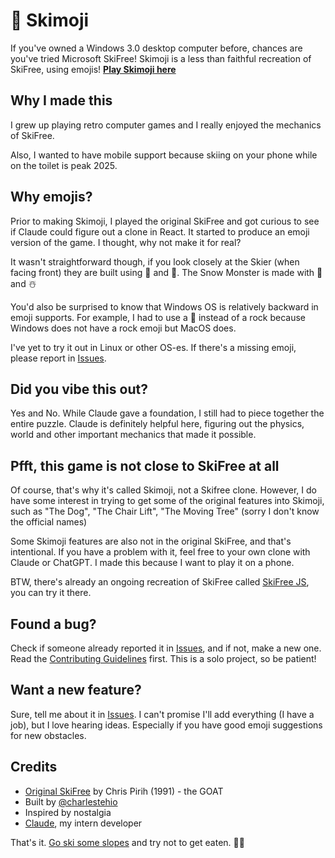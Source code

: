 
# 🎿 Skimoji

If you've owned a Windows 3.0 desktop computer before, chances are you've tried Microsoft SkiFree! Skimoji is a less than faithful recreation of SkiFree, using emojis! **[Play Skimoji here](https://skimoji.charlesteh.io/)**

## Why I made this

I grew up playing retro computer games and I really enjoyed the mechanics of SkiFree.

Also, I wanted to have mobile support because skiing on your phone while on the toilet is peak 2025.

## Why emojis?

Prior to making Skimoji, I played the original SkiFree and got curious to see if Claude could figure out a clone in React. It started to produce an emoji version of the game. I thought, why not make it for real?

It wasn't straightforward though, if you look closely at the Skier (when facing front) they are built using 🥢 and 🧍. The Snow Monster is made with 👹 and ☃️

You'd also be surprised to know that Windows OS is relatively backward in emoji supports. For example, I had to use a 🗿 instead of a rock because Windows does not have a rock emoji but MacOS does.

I've yet to try it out in Linux or other OS-es. If there's a missing emoji, please report in [Issues](https://github.com/charlesteh/skimoji-issues/issues).

## Did you vibe this out?

Yes and No. While Claude gave a foundation, I still had to piece together the entire puzzle. Claude is definitely helpful here, figuring out the physics, world and other important mechanics that made it possible.

## Pfft, this game is not close to SkiFree at all

Of course, that's why it's called Skimoji, not a Skifree clone. However, I do have some interest in trying to get some of the original features into Skimoji, such as "The Dog", "The Chair Lift", "The Moving Tree" (sorry I don't know the official names)

Some Skimoji features are also not in the original SkiFree, and that's intentional. If you have a problem with it, feel free to your own clone with Claude or ChatGPT. I made this because I want to play it on a phone.

BTW, there's already an ongoing recreation of SkiFree called [SkiFree JS](https://github.com/basicallydan/skifree.js/), you can try it there.

## Found a bug?

Check if someone already reported it in [Issues](https://github.com/charlesteh/skimoji-issues/issues), and if not, make a new one. Read the [Contributing Guidelines](CONTRIBUTING.MD) first. This is a solo project, so be patient!

## Want a new feature?

Sure, tell me about it in [Issues](https://github.com/charlesteh/skimoji-issues/issues). I can't promise I'll add everything (I have a job), but I love hearing ideas. Especially if you have good emoji suggestions for new obstacles.

## Credits

-   [Original SkiFree](https://ski.ihoc.net/) by Chris Pirih (1991) - the GOAT
-   Built by [@charlestehio](https://charlesteh.io/)
-   Inspired by nostalgia
-   [Claude](https://claude.ai/), my intern developer

That's it. [Go ski some slopes](https://skimoji.charlesteh.io/) and try not to get eaten. 🎿👹
